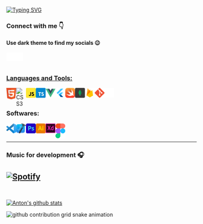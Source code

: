 <!-- ### Hello there <img src="./images/wave.gif" width="35px"> Welcome to my GitHub! I'm Anton Ustinoff, frontend developer. -->
<!-- ### Hi there 👋 <img src="./images/wave.gif" width="28px" height="28px">
#### Welcome to my GitHub!
#### My name is Anton Ustinoff. I am the frontend developer. -->
<br/>
<a href="https://git.io/typing-svg"><img src="https://readme-typing-svg.demolab.com?font=Fira+Code&weight=500&size=18&duration=2500&pause=500&width=500&lines=Hi+there+%F0%9F%91%8B;Welcome+to+my+GitHub!;My+name+is+Anton+Ustinoff.;I'am+mobile+app+developer.;I%E2%80%99m+currently+learning+Flutter+%26+SwiftUI.;I%E2%80%99m+currently+working+on+beauty+box.;I+really+love+coding." alt="Typing SVG" /></a>
<!-- <img src="https://github.com/ziqq/ziqq/blob/main/images/stat.svg" alt="Anton WakaTime Activity" align=center/> -->

### Connect with me 👇
#### Use dark theme to find my socials 😉

<a href="https://vk.com/antonustinoff" target="_blank"><img align="left" alt="Anton U | VK" width="22px" src="./images/vk.svg" /></a>
<a href="https://www.instagram.com/eyeofantonustinoff/" target="_blank"><img align="left" alt="Anton U | Instagram" width="22px" src="./images/insta.svg" />

<br/>
<br/>

### Languages and Tools:

<a href="https://www.w3.org/html/" target="_blank"><img align="left" border="0" alt="HTML5" width="26px" src="./images/html.svg" /></a>
<a href="https://www.w3schools.com/css/" target="_blank"><img align="left" border="0" alt="CSS3" width="26px" src="./images/css.svg" /></a>
<a href="https://www.w3schools.com/js/" target="_blank"><img align="left" border="0" alt="JAVASCRIPT" width="26px" src="./images/javascript.svg" /></a>
<a href="https://www.w3schools.com/js/" target="_blank"><img align="left" border="0" alt="TYPESCRIPT" width="26px" src="./images/typescript.svg" /></a>
<a href="https://vuejs.org/" target="_blank"><img align="left" border="0" alt="vue" width="26px" src="./images/vue.svg" /></a>
<a href="https://flutter.dev/" target="_blank"><img align="left" border="0" alt="flutter" width="26px" src="./images/flutter.png" /></a>
<a href="https://www.apple.com/swift/" target="_blank"><img align="left" border="0" alt="flutter" width="26px" src="./images/swift.png" /></a>
<a href="https://www.mongodb.com/" target="_blank"><img align="left" border="0" alt="MongoDB" width="26px" src="./images/mongodb.svg" /></a>
<a href="https://firebase.google.com/" target="_blank"><img align="left" border="0" alt="Firebase" width="26px" src="./images/firebase.png" /></a>
<a href="https://git-scm.com/" target="_blank"><img align="left" border="0" alt="git" width="26px" src="./images/git.svg" /></a>
<a href="https://github.com/ziqq" target="_blank"><img align="left" border="0" alt="GitHub" width="26px" src="./images/github.svg" /></a>

<br />
<br />

### Softwares:

<a href="https://code.visualstudio.com/" target="_blank"><img align="left" alt="Visual Studio Code" width="26px" src="./images/vscode.svg" /></a>
<a href="https://developer.apple.com/xcode/" target="_blank"><img align="left" border="0" alt="flutter" width="26px" src="./images/xcode.png" /></a>
<a href="https://www.photoshop.com/en" target="_blank"> <img align="left" border="0" alt="Photoshop" width="26px" src="./images/photoshop.svg"/></a>
<a href="https://www.adobe.com/in/products/illustrator.html" target="_blank"> <img align="left" border="0" alt="Illustrator" width="26px" src="./images/illustrator.svg"/></a>
<a href="https://www.adobe.com/products/xd.html" target="_blank"><img align="left" border="0" alt="XD" width="26px" src="./images/xd.svg"/></a>
<a href="https://figma.com/" target="_blank"> <img align="left" border="0" alt="figma" width="26px" src="./images/figma.svg"/></a>

<br />
<br />

---

### Music for development 🎧

[![Spotify](https://github-readme-remake.vercel.app/api/spotify)](https://open.spotify.com/user/vd1u2mc30dd5ao76llca1b437)
<br/>
---

<br />

[![Anton's github stats](https://github-readme-stats.vercel.app/api?username=ziqq&include_all_commits=true&count_private=true&show_icons=true&line_height=20&title_color=FFFFFF&icon_color=FFFFFF&text_color=FFFFFF&bg_color=0D1117)](https://github.com/anuraghazra/github-readme-stats)

![github contribution grid snake animation](https://raw.githubusercontent.com/ziqq/ziqq/output/github-contribution-grid-snake.svg)

<!-- <br/>

![visitors](https://visitor-badge.glitch.me/badge?page_id=ziqq.ziqq) -->
